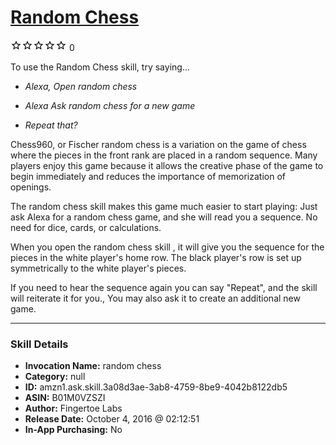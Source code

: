 # [Random Chess](http://alexa.amazon.com/#skills/amzn1.ask.skill.3a08d3ae-3ab8-4759-8be9-4042b8122db5)
![0 stars](../../images/ic_star_border_black_18dp_1x.png)![0 stars](../../images/ic_star_border_black_18dp_1x.png)![0 stars](../../images/ic_star_border_black_18dp_1x.png)![0 stars](../../images/ic_star_border_black_18dp_1x.png)![0 stars](../../images/ic_star_border_black_18dp_1x.png) 0

To use the Random Chess skill, try saying...

* *Alexa, Open random chess*

* *Alexa Ask random chess for a new game*

* *Repeat that?*

Chess960, or Fischer random chess is a variation on the game of chess where the pieces in the front rank are placed in a random sequence.  Many players enjoy this game because it allows the creative phase of the game to begin immediately and reduces the importance of memorization of openings.  

The random chess skill makes this game much easier to start playing: Just ask Alexa for a random chess game, and she will read you a sequence.  No need for dice, cards, or calculations.

When you open the random chess skill , it will give you the sequence for the pieces in the white player's home row.  The black player's row is set up symmetrically to the white player's pieces.

If you need to hear the sequence again you can say "Repeat", and the skill will reiterate it for you., You may also ask it to create an additional new game.

***

### Skill Details

* **Invocation Name:** random chess
* **Category:** null
* **ID:** amzn1.ask.skill.3a08d3ae-3ab8-4759-8be9-4042b8122db5
* **ASIN:** B01M0VZSZI
* **Author:** Fingertoe Labs
* **Release Date:** October 4, 2016 @ 02:12:51
* **In-App Purchasing:** No

